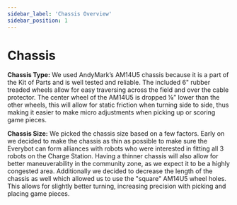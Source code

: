 ```yaml
---
sidebar_label: 'Chassis Overview'
sidebar_position: 1
---
```


# Chassis

**Chassis Type:** We used AndyMark’s AM14U5 chassis because it is a part of the Kit of Parts and is well tested and reliable. The included 6" rubber treaded wheels allow for easy traversing across the field and over the cable protector. The center wheel of the AM14U5 is dropped ⅛” lower than the other wheels, this will allow for static friction when turning side to side, thus making it easier to make micro adjustments when picking up or scoring game pieces.

**Chassis Size:** We picked the chassis size based on a few factors. Early on we decided to make the chassis as thin as possible to make sure the Everybot can form alliances with robots who were interested in fitting all 3 robots on the Charge Station. Having a thinner chassis will also allow for better maneuverability in the community zone, as we expect it to be a highly congested area. Additionally we decided to decrease the length of the chassis as well which allowed us to use the "square" AM14U5 wheel holes. This allows for slightly better turning, increasing precision with picking and placing game pieces.